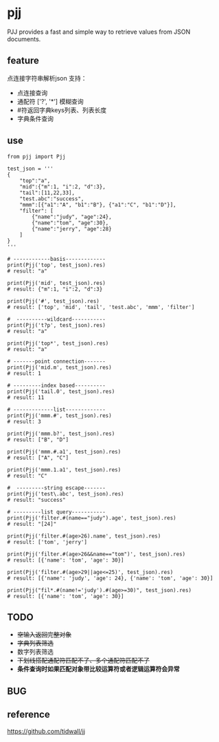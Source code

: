 # pjj
PJJ provides a fast and simple way to retrieve values from JSON documents.
    

## feature
点连接字符串解析json
支持：    
- 点连接查询     
- 通配符 ['?', '*'] 模糊查询      
- #符返回字典keys列表、列表长度      
- 字典条件查询     


## use

```
from pjj import Pjj

test_json = '''
{
    "top":"a", 
    "mid":{"m":1, "i":2, "d":3}, 
    "tail":[11,22,33], 
    "test.abc":"success", 
    "mmm":[{"a1":"A", "b1":"B"}, {"a1":"C", "b1":"D"}],
    "filter": [
        {"name":"judy", "age":24},
        {"name":"tom", "age":30},
        {"name":"jerry", "age":28}
    ]
}
''' 

# ------------basis-------------
print(Pjj('top', test_json).res)
# result: "a"

print(Pjj('mid', test_json).res)
# result: {"m":1, "i":2, "d":3}

print(Pjj('#', test_json).res)
# result: ['top', 'mid', 'tail', 'test.abc', 'mmm', 'filter']

#  ----------wildcard-----------
print(Pjj('t?p', test_json).res)
# result: "a"

print(Pjj('top*', test_json).res)
# result: "a"

# -------point connection-------
print(Pjj('mid.m', test_json).res)
# result: 1

# ---------index based----------
print(Pjj('tail.0', test_json).res)
# result: 11

# -------------list-------------
print(Pjj('mmm.#', test_json).res)
# result: 3

print(Pjj('mmm.b?', test_json).res)
# result: ["B", "D"]

print(Pjj('mmm.#.a1', test_json).res)
# result: ["A", "C"]

print(Pjj('mmm.1.a1', test_json).res)
# result: "C"

#  ---------string escape-------
print(Pjj('test\.abc', test_json).res)
# result: "success"

# ---------list query-----------
print(Pjj('filter.#(name=="judy").age', test_json).res)
# result: "[24]"

print(Pjj('filter.#(age>26).name', test_json).res)
# result: ['tom', 'jerry']

print(Pjj('filter.#(age>26&&name=="tom")', test_json).res)
# result: [{'name': 'tom', 'age': 30}]

print(Pjj('filter.#(age>29||age<=25)', test_json).res)
# result: [{'name': 'judy', 'age': 24}, {'name': 'tom', 'age': 30}]

print(Pjj("fil*.#(name!='judy').#(age>=30)", test_json).res)
# result: [{'name': 'tom', 'age': 30}]
```

## TODO
- ~~空输入返回完整对象~~    
- ~~字典列表筛选~~  
- 数字列表筛选  
- ~~下划线搭配通配符匹配不了、多个通配符匹配不了~~     
- **条件查询时如果匹配对象带比较运算符或者逻辑运算符会异常**

## BUG

## reference
https://github.com/tidwall/jj
